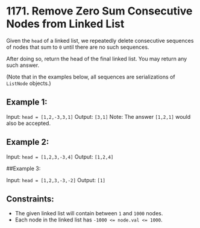 # 1171. Remove Zero Sum Consecutive Nodes from Linked List

Given the `head` of a linked list, we repeatedly delete consecutive sequences of nodes that sum to `0` until there are no such sequences.

After doing so, return the head of the final linked list.  You may return any such answer.
 

(Note that in the examples below, all sequences are serializations of `ListNode` objects.)

## Example 1:

Input: `head = [1,2,-3,3,1]`
Output: `[3,1]`
Note: The answer `[1,2,1]` would also be accepted.

## Example 2:

Input: `head = [1,2,3,-3,4]`
Output: `[1,2,4]`

##Example 3:

Input: `head = [1,2,3,-3,-2]`
Output: `[1]`
 
## Constraints:

- The given linked list will contain between `1` and `1000` nodes.
- Each node in the linked list has `-1000 <= node.val <= 1000`.

